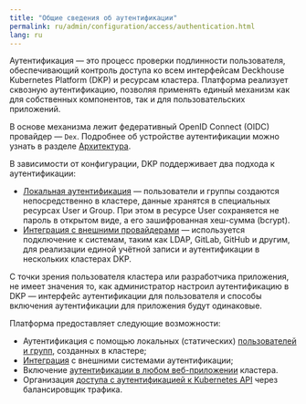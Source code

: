 ```yaml
---
title: "Общие сведения об аутентификации"
permalink: ru/admin/configuration/access/authentication.html
lang: ru
---
```


Аутентификация — это процесс проверки подлинности пользователя, обеспечивающий контроль доступа ко всем интерфейсам Deckhouse Kubernetes Platform (DKP) и ресурсам кластера.
Платформа реализует сквозную аутентификацию, позволяя применять единый механизм как для собственных компонентов, так и для пользовательских приложений.

В основе механизма лежит федеративный OpenID Connect (OIDC) провайдер — `Dex`. Подробнее об устройстве аутентификации можно узнать в разделе [Архитектура](../../architecture/access/arch_authentication.html).

В зависимости от конфигурации, DKP поддерживает два подхода к аутентификации:
- [Локальная аутентификация](/local-authentication.html) — пользователи и группы создаются непосредственно в кластере, данные хранятся в специальных ресурсах User и Group. При этом в ресурсе User сохраняется не пароль в открытом виде, а его зашифрованная хеш-сумма (bcrypt).
- [Интеграция с внешними провайдерами](/external-authentication-providers.html) — используется подключение к системам, таким как LDAP, GitLab, GitHub и другим, для реализации единой учётной записи и аутентификации в нескольких кластерах DKP.

С точки зрения пользователя кластера или разработчика приложения, не имеет значения то, как администратор настроил аутентификацию в DKP — интерфейс аутентификации для пользователя и способы включения аутентификации для приложения будут одинаковые.

Платформа предоставляет следующие возможности:
- Аутентификация с помощью локальных (статических) [пользователей и групп](/local-authentication.html), созданных в кластере;
- [Интеграция](/external-authentication-providers.html) с внешними системами аутентификации;
- Включение [аутентификации в любом веб-приложении](/external-authentication-providers.html#общая-схема-интеграции) кластера.
- Организация [доступа с аутентификацией к Kubernetes API](/access-k8s-api-loadbalancer.html) через балансировщик трафика.
